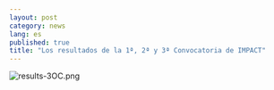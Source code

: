 ```yaml
---
layout: post
category: news
lang: es
published: true
title: "Los resultados de la 1ª, 2ª y 3ª Convocatoria de IMPACT"
---
```


![results-3OC.png]({{site.baseurl}}/assets/results-1-2-3-OC.png)

